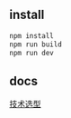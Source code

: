 ﻿

## install

``` bash
npm install
npm run build
npm run dev
```

## docs
[技术选型](./docs/index.md)





